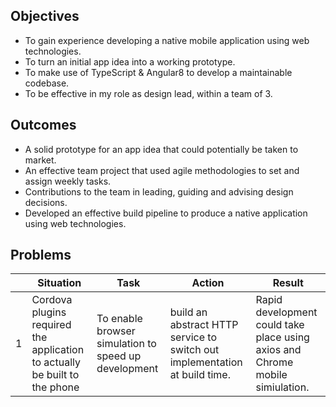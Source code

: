 ## Objectives
* To gain experience developing a native mobile application using web technologies.
* To turn an initial app idea into a working prototype.
* To make use of TypeScript & Angular8 to develop a maintainable codebase.
* To be effective in my role as design lead, within a team of 3.

## Outcomes
* A solid prototype for an app idea that could potentially be taken to market.
* An effective team project that used agile methodologies to set and assign weekly tasks.
* Contributions to the team in leading, guiding and advising design decisions.
* Developed an effective build pipeline to produce a native application using web technologies.

## Problems
|         | Situation | Task | Action | Result | 
| ------- | --------- | ---- | ------ | ------ |
| 1       | Cordova plugins required the application to actually be built to the phone  | To enable browser simulation to speed up development | build an abstract HTTP service to switch out implementation at build time. | Rapid development could take place using axios and Chrome mobile simiulation.
